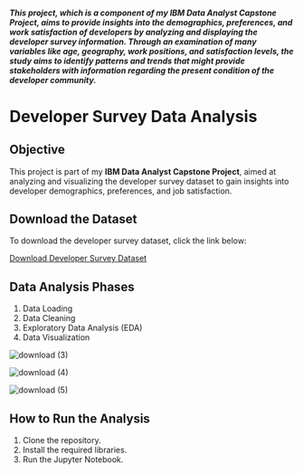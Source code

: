 <h5>This project, which is a component of my IBM Data Analyst Capstone Project, aims to provide insights into the demographics, 
preferences, and work satisfaction of developers by analyzing and displaying the developer survey information. 
Through an examination of many variables like age, geography, work positions, and satisfaction levels, the study aims to identify
patterns and trends that might provide stakeholders with information regarding the present condition of the developer community.</h5>


# Developer Survey Data Analysis

## Objective
This project is part of my **IBM Data Analyst Capstone Project**, aimed at analyzing and visualizing the developer survey dataset to gain insights into developer demographics, preferences, and job satisfaction.

## Download the Dataset
To download the developer survey dataset, click the link below:

[Download Developer Survey Dataset](https://cf-courses-data.s3.us.cloud-object-storage.appdomain.cloud/IBM-DA0321EN-SkillsNetwork/LargeData/m1_survey_data.csv)

## Data Analysis Phases
1. Data Loading
2. Data Cleaning
3. Exploratory Data Analysis (EDA)
4. Data Visualization

![download (3)](https://github.com/user-attachments/assets/8459818f-9d08-40e2-9079-ea8b68d6b786)

![download (4)](https://github.com/user-attachments/assets/47691e0e-31f7-4e18-bdef-b520effae498)



![download (5)](https://github.com/user-attachments/assets/bd85a0fc-ab99-4f5e-b936-e77ee465972a)

## How to Run the Analysis
1. Clone the repository.
2. Install the required libraries.
3. Run the Jupyter Notebook.










